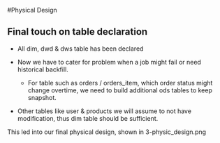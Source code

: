 #Physical Design

## Final touch on table declaration
- All dim, dwd & dws table has been declared
- Now we have to cater for problem when a job might fail or need historical backfill.
  - For table such as orders / orders_item, which order status might change overtime, we need to build additional ods tables to keep snapshot.

- Other tables like user & products we will assume to not have modification, thus dim table should be sufficient.

This led into our final physical design, shown in 3-physic_design.png
